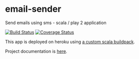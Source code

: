 email-sender
============

Send emails using sms - scala / play 2 application


[![Build Status](https://travis-ci.org/yorrick/email-sender.svg?branch=documentation)](https://travis-ci.org/yorrick/email-sender)
[![Coverage Status](https://coveralls.io/repos/yorrick/email-sender/badge.png?branch=documentation)](https://coveralls.io/r/yorrick/email-sender?branch=documentation)

This app is deployed on heroku using [a custom scala buildpack](https://github.com/yorrick/heroku-buildpack-scala).

Project documentation is [here](https://github.com/yorrick/email-sender/blob/documentation/docs/documentation.md).
